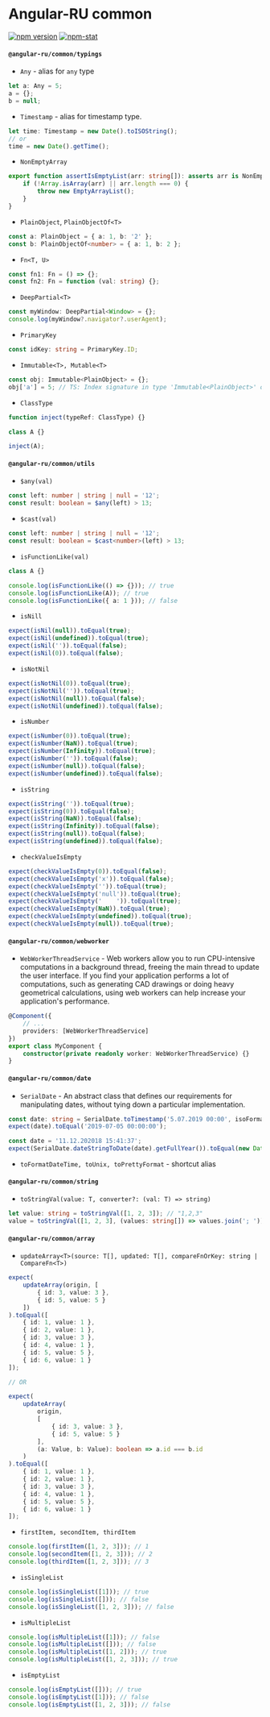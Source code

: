 # Angular-RU common

[![npm version](https://badge.fury.io/js/%40angular-ru%2Fcommon.svg)](https://badge.fury.io/js/%40angular-ru%2Fcommon)
[![npm-stat](https://img.shields.io/npm/dt/@angular-ru/common.svg)](https://npm-stat.com/charts.html?package=@angular-ru/common&from=2017-01-12)

#### `@angular-ru/common/typings`

-   `Any` - alias for `any` type

```ts
let a: Any = 5;
a = {};
b = null;
```

-   `Timestamp` - alias for timestamp type.

```ts
let time: Timestamp = new Date().toISOString();
// or
time = new Date().getTime();
```

-   `NonEmptyArray`

```ts
export function assertIsEmptyList(arr: string[]): asserts arr is NonEmptyArray<string> {
    if (!Array.isArray(arr) || arr.length === 0) {
        throw new EmptyArrayList();
    }
}
```

-   `PlainObject`, `PlainObjectOf<T>`

```ts
const a: PlainObject = { a: 1, b: '2' };
const b: PlainObjectOf<number> = { a: 1, b: 2 };
```

-   `Fn<T, U>`

```ts
const fn1: Fn = () => {};
const fn2: Fn = function (val: string) {};
```

-   `DeepPartial<T>`

```ts
const myWindow: DeepPartial<Window> = {};
console.log(myWindow?.navigator?.userAgent);
```

-   `PrimaryKey`

```ts
const idKey: string = PrimaryKey.ID;
```

-   `Immutable<T>, Mutable<T>`

```ts
const obj: Immutable<PlainObject> = {};
obj['a'] = 5; // TS: Index signature in type 'Immutable<PlainObject>' only permits reading
```

-   `ClassType`

```ts
function inject(typeRef: ClassType) {}

class A {}

inject(A);
```

#### `@angular-ru/common/utils`

-   `$any(val)`

```ts
const left: number | string | null = '12';
const result: boolean = $any(left) > 13;
```

-   `$cast(val)`

```ts
const left: number | string | null = '12';
const result: boolean = $cast<number>(left) > 13;
```

-   `isFunctionLike(val)`

```ts
class A {}

console.log(isFunctionLike(() => {})); // true
console.log(isFunctionLike(A)); // true
console.log(isFunctionLike({ a: 1 })); // false
```

-   `isNill`

```ts
expect(isNil(null)).toEqual(true);
expect(isNil(undefined)).toEqual(true);
expect(isNil('')).toEqual(false);
expect(isNil(0)).toEqual(false);
```

-   `isNotNil`

```ts
expect(isNotNil(0)).toEqual(true);
expect(isNotNil('')).toEqual(true);
expect(isNotNil(null)).toEqual(false);
expect(isNotNil(undefined)).toEqual(false);
```

-   `isNumber`

```ts
expect(isNumber(0)).toEqual(true);
expect(isNumber(NaN)).toEqual(true);
expect(isNumber(Infinity)).toEqual(true);
expect(isNumber('')).toEqual(false);
expect(isNumber(null)).toEqual(false);
expect(isNumber(undefined)).toEqual(false);
```

-   `isString`

```ts
expect(isString('')).toEqual(true);
expect(isString(0)).toEqual(false);
expect(isString(NaN)).toEqual(false);
expect(isString(Infinity)).toEqual(false);
expect(isString(null)).toEqual(false);
expect(isString(undefined)).toEqual(false);
```

-   `checkValueIsEmpty`

```ts
expect(checkValueIsEmpty(0)).toEqual(false);
expect(checkValueIsEmpty('x')).toEqual(false);
expect(checkValueIsEmpty('')).toEqual(true);
expect(checkValueIsEmpty('null')).toEqual(true);
expect(checkValueIsEmpty('    ')).toEqual(true);
expect(checkValueIsEmpty(NaN)).toEqual(true);
expect(checkValueIsEmpty(undefined)).toEqual(true);
expect(checkValueIsEmpty(null)).toEqual(true);
```

#### `@angular-ru/common/webworker`

-   `WebWorkerThreadService` - Web workers allow you to run CPU-intensive computations in a background thread, freeing
    the main thread to update the user interface. If you find your application performs a lot of computations, such as
    generating CAD drawings or doing heavy geometrical calculations, using web workers can help increase your
    application's performance.

```ts
@Component({
    // ...
    providers: [WebWorkerThreadService]
})
export class MyComponent {
    constructor(private readonly worker: WebWorkerThreadService) {}
}
```

#### `@angular-ru/common/date`

-   `SerialDate` - An abstract class that defines our requirements for manipulating dates, without tying down a
    particular implementation.

```ts
const date: string = SerialDate.toTimestamp('5.07.2019 00:00', isoFormat);
expect(date).toEqual('2019-07-05 00:00:00');

const date = '11.12.202018 15:41:37';
expect(SerialDate.dateStringToDate(date).getFullYear()).toEqual(new Date().getFullYear());
```

-   `toFormatDateTime, toUnix, toPrettyFormat` - shortcut alias

#### `@angular-ru/common/string`

-   `toStringVal(value: T, converter?: (val: T) => string)`

```ts
let value: string = toStringVal([1, 2, 3]); // "1,2,3"
value = toStringVal([1, 2, 3], (values: string[]) => values.join('; ')); // "1; 2; 3"
```

#### `@angular-ru/common/array`

-   `updateArray<T>(source: T[], updated: T[], compareFnOrKey: string | CompareFn<T>)`

```ts
expect(
    updateArray(origin, [
        { id: 3, value: 3 },
        { id: 5, value: 5 }
    ])
).toEqual([
    { id: 1, value: 1 },
    { id: 2, value: 1 },
    { id: 3, value: 3 },
    { id: 4, value: 1 },
    { id: 5, value: 5 },
    { id: 6, value: 1 }
]);

// OR

expect(
    updateArray(
        origin,
        [
            { id: 3, value: 3 },
            { id: 5, value: 5 }
        ],
        (a: Value, b: Value): boolean => a.id === b.id
    )
).toEqual([
    { id: 1, value: 1 },
    { id: 2, value: 1 },
    { id: 3, value: 3 },
    { id: 4, value: 1 },
    { id: 5, value: 5 },
    { id: 6, value: 1 }
]);
```

-   `firstItem, secondItem, thirdItem`

```ts
console.log(firstItem([1, 2, 3])); // 1
console.log(secondItem([1, 2, 3])); // 2
console.log(thirdItem([1, 2, 3])); // 3
```

-   `isSingleList`

```ts
console.log(isSingleList([1])); // true
console.log(isSingleList([])); // false
console.log(isSingleList([1, 2, 3])); // false
```

-   `isMultipleList`

```ts
console.log(isMultipleList([1])); // false
console.log(isMultipleList([])); // false
console.log(isMultipleList([1, 2])); // true
console.log(isMultipleList([1, 2, 3])); // true
```

-   `isEmptyList`

```ts
console.log(isEmptyList([])); // true
console.log(isEmptyList([1])); // false
console.log(isEmptyList([1, 2, 3])); // false
```
